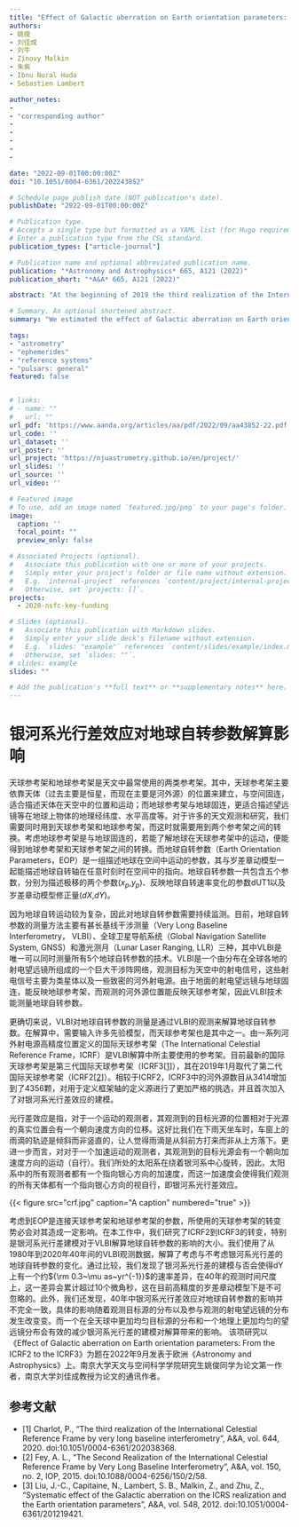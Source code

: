 ```yaml
---
title: "Effect of Galactic aberration on Earth orientation parameters: From the ICRF2 to the ICRF3"
authors:
- 姚俊
- 刘佳成
- 刘牛
- Zinovy Malkin
- 朱紫
- Ibnu Nural Huda
- Sebastien Lambert

author_notes:
- 
- "corresponding author"
- 
- 
- 
- 
- 

date: "2022-09-01T00:00:00Z"
doi: "10.1051/0004-6361/202243852"

# Schedule page publish date (NOT publication's date).
publishDate: "2022-09-01T00:00:00Z"

# Publication type.
# Accepts a single type but formatted as a YAML list (for Hugo requirements).
# Enter a publication type from the CSL standard.
publication_types: ["article-journal"]

# Publication name and optional abbreviated publication name.
publication: "*Astronomy and Astrophysics* 665, A121 (2022)"
publication_short: "*A&A* 665, A121 (2022)"

abstract: "At the beginning of 2019 the third realization of the International Celestial Reference Frame (ICRF3) replaced the previous version (ICRF2). In the current International Celestial Reference Frame (ICRF), a major improvement is the inclusion of the Galactic aberration (GA) effect. The Earth orientation parameters (EOP), which link the celestial and terrestrial reference frames, are thus accordingly affected. This paper investigates the influence of the ICRF evolution and the modeling of the GA effect on the determination of the EOP. The EOP time series derived within the frame of two official ICRF realizations, as well as different ways of handling the GA effect, were estimated based on the very long baseline interferometry (VLBI) observational data obtained over the past 40 yr. The correlation between the station network and the GA contribution to the EOP was then analyzed by comparison of IVS R1 and R4 routine observations, which have a different distribution of antennas. We also studied the effect of GA on nutation and free core nutation amplitudes by least-squares fits. The application of different reference frames (ICRF2 and ICRF3) in VLBI solutions leads to constant offsets of 315 microarcsec in the components of dX, dY, and dUT 1. This difference is mainly the reflection of the orientation offsets between the two realizations of the International Celestial Reference System. In a separate study of the GA effect, an approximate ${\rm 0.3 \pm 0.3~\mu as~yr^{-1}}$ bias is found in dY, while other components are not significantly affected. This bias results in an increasing offset in precession which is non-negligible after several tens of years. We further found that the bias caused by the GA effect will decrease when using a set of more uniformly distributed sources or stations in the most recent decades."

# Summary. An optional shortened abstract.
summary: "We estimated the effect of Galactic aberration on Earth orientation parameters based on geodetic/astrometric very long baseline interferometry data."

tags:
- "astrometry" 
- "ephemerides" 
- "reference systems" 
- "pulsars: general"
featured: false


# links:
# - name: ""
#   url: ""
url_pdf: 'https://www.aanda.org/articles/aa/pdf/2022/09/aa43852-22.pdf'
url_code: ''
url_dataset: ''
url_poster: ''
url_project: 'https://njuastrometry.github.io/en/project/'
url_slides: ''
url_source: ''
url_video: ''

# Featured image
# To use, add an image named `featured.jpg/png` to your page's folder. 
image:
  caption: ''
  focal_point: ""
  preview_only: false

# Associated Projects (optional).
#   Associate this publication with one or more of your projects.
#   Simply enter your project's folder or file name without extension.
#   E.g. `internal-project` references `content/project/internal-project/index.md`.
#   Otherwise, set `projects: []`.
projects: 
  - 2020-nsfc-key-funding

# Slides (optional).
#   Associate this publication with Markdown slides.
#   Simply enter your slide deck's filename without extension.
#   E.g. `slides: "example"` references `content/slides/example/index.md`.
#   Otherwise, set `slides: ""`.
# slides: example
slides: ""

# Add the publication's **full text** or **supplementary notes** here. You can use rich formatting such as including [code, math, and images](https://docs.hugoblox.com/content/writing-markdown-latex/).
---
```


<!-- {{% callout note %}}
Click the *Cite* button above to demo the feature to enable visitors to import publication metadata into their reference management software.
{{% /callout %}}

{{% callout note %}}
Create your slides in Markdown - click the *Slides* button to check out the example.
{{% /callout %}} -->

# 银河系光行差效应对地球自转参数解算影响

天球参考架和地球参考架是天文中最常使用的两类参考架。其中，天球参考架主要依靠天体（过去主要是恒星，而现在主要是河外源）的位置来建立，与空间固连，适合描述天体在天空中的位置和运动；而地球参考架与地球固连，更适合描述望远镜等在地球上物体的地理经纬度、水平高度等。对于许多的天文观测和研究，我们需要同时用到天球参考架和地球参考架，而这时就需要用到两个参考架之间的转换。考虑地球参考架是与地球固连的，若能了解地球在天球参考架中的运动，便能得到地球参考架和天球参考架之间的转换。而地球自转参数（Earth Orientation Parameters，EOP）是一组描述地球在空间中运动的参数，其与岁差章动模型一起能描述地球自转轴在任意时刻时在空间中的指向。地球自转参数一共包含五个参数，分别为描述极移的两个参数($x_p$,$y_p$)、反映地球自转速率变化的参数dUT1以及岁差章动模型修正量($dX$,$dY$)。

因为地球自转运动较为复杂，因此对地球自转参数需要持续监测。目前，地球自转参数的测量方法主要有甚长基线干涉测量（Very Long Baseline Interferometry， VLBI）、全球卫星导航系统（Global Navigation Satellite System, GNSS）和激光测月（Lunar Laser Ranging, LLR）三种，其中VLBI是唯一可以同时测量所有5个地球自转参数的技术。VLBI是一个由分布在全球各地的射电望远镜所组成的一个巨大干涉阵网络，观测目标为天空中的射电信号，这些射电信号主要为类星体以及一些致密的河外射电源。由于地面的射电望远镜与地球固连，能反映地球参考架，而观测的河外源位置能反映天球参考架，因此VLBI技术能测量地球自转参数。

更确切来说，VLBI对地球自转参数的测量是通过VLBI的观测来解算地球自转参数。在解算中，需要输入许多先验模型，而天球参考架也是其中之一。由一系列河外射电源高精度位置定义的国际天球参考架（The International Celestial Reference Frame，ICRF）是VLBI解算中所主要使用的参考架。目前最新的国际天球参考架是第三代国际天球参考架（ICRF3[[1](#Charlot2020)]），其在2019年1月取代了第二代国际天球参考架（ICRF2[[2](#Fey2015)]）。相较于ICRF2，ICRF3中的河外源数目从3414增加到了4356颗，对用于定义框架轴的定义源进行了更加严格的挑选，并且首次加入了对银河系光行差效应的建模。

光行差效应是指，对于一个运动的观测者，其观测到的目标光源的位置相对于光源的真实位置会有一个朝向速度方向的位移。这好比我们在下雨天坐车时，车窗上的雨滴的轨迹是倾斜而非竖直的，让人觉得雨滴是从斜前方打来而非从上方落下。更进一步而言，对对于一个加速运动的观测者，其观测到的目标光源会有一个朝向加速度方向的运动（自行）。我们所处的太阳系在绕着银河系中心旋转，因此，太阳系中的所有观测者都有一个指向银心方向的加速度，而这一加速度会使得我们观测的所有天体都有一个指向银心方向的视自行，即银河系光行差效应。

{{< figure src="crf.jpg" caption="A caption" numbered="true" >}}

考虑到EOP是连接天球参考架和地球参考架的参数，所使用的天球参考架的转变势必会对其造成一定影响。在本工作中，我们研究了ICRF2到ICRF3的转变，特别是银河系光行差建模对于VLBI解算地球自转参数的影响的大小。我们使用了从1980年到2020年40年间的VLBI观测数据，解算了考虑与不考虑银河系光行差的地球自转参数的变化。通过比较，我们发现了银河系光行差的建模与否会使得dY上有一个约${\rm 0.3~\mu as~yr^{-1}}$的速率差异，在40年的观测时间尺度上，这一差异会累计超过10个微角秒，这在目前高精度的岁差章动模型下是不可忽略的。此外，我们还发现，40年中银河系光行差效应对地球自转参数的影响并不完全一致，具体的影响随着观测目标源的分布以及参与观测的射电望远镜的分布发生改变变。而一个在全天球中更加均匀目标源的分布和一个地理上更加均匀的望远镜分布会有效的减少银河系光行差的建模对解算带来的影响。
该项研究以《Effect of Galactic aberration on Earth orientation parameters: From the ICRF2 to the ICRF3》为题在2022年9月发表于欧洲《Astronomy and Astrophysics》上。南京大学天文与空间科学学院研究生姚俊同学为论文第一作者，南京大学刘佳成教授为论文的通讯作者。

## 参考文献

- <span id="Charlot2020">[1] Charlot, P., “The third realization of the International Celestial Reference Frame by very long baseline interferometry”, A&A, vol. 644, 2020. doi:10.1051/0004-6361/202038368.
- <span id="Fey2015">[2] Fey, A. L., “The Second Realization of the International Celestial Reference Frame by Very Long Baseline Interferometry”, A&A, vol. 150, no. 2, IOP, 2015. doi:10.1088/0004-6256/150/2/58.
- <span id="Liu2012">[3] Liu, J.-C., Capitaine, N., Lambert, S. B., Malkin, Z., and Zhu, Z., “Systematic effect of the Galactic aberration on the ICRS realization and the Earth orientation parameters”, A&A, vol. 548, 2012. doi:10.1051/0004-6361/201219421.
